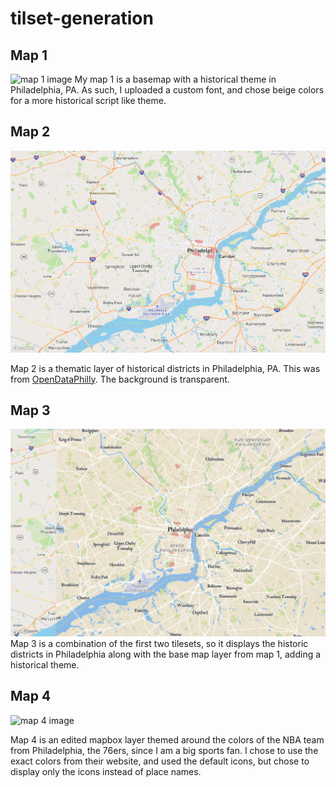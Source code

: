 # tilset-generation

##  Map 1
![map 1 image](assets/map1.png)
My map 1 is a basemap with a historical theme in Philadelphia, PA. As such, I uploaded a custom font, and chose beige colors for a more historical script like theme. 


## Map 2 
![map 2 image](assets/map2.png)

Map 2 is a thematic layer of historical districts in Philadelphia, PA. This was from [OpenDataPhilly](https://www.opendataphilly.org/dataset/philadelphia-registered-historic-districts). The background is transparent. 


## Map 3
![map 2 image](assets/map3.png)
Map 3 is a combination of the first two tilesets, so it displays the historic districts in Philadelphia along with the base map layer from map 1, adding a historical theme. 

## Map 4
![map 4 image](assets/map4.png)

Map 4 is an edited mapbox layer themed around the colors of the NBA team from Philadelphia, the 76ers, since I am a big sports fan. I chose to use the exact colors from their website, and used the default icons, but chose to display only the icons instead of place names. 